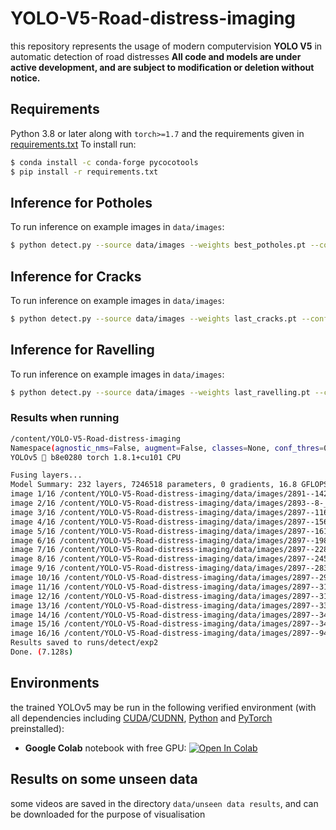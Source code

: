 # YOLO-V5-Road-distress-imaging
this repository represents the usage of modern computervision **YOLO V5** in automatic detection of road distresses 
 **All code and models are under active development, and are subject to modification or deletion without notice.**
## Requirements
Python 3.8 or later along with `torch>=1.7` and the requirements given in [requirements.txt](https://github.com/RajaFida/YOLO-V5-Road-distress-imaging/blob/main/requirements.txt)  To install run:
```bash
$ conda install -c conda-forge pycocotools
$ pip install -r requirements.txt
```

## Inference for Potholes
To run inference on example images in `data/images`:
```bash
$ python detect.py --source data/images --weights best_potholes.pt --conf 0.5 --img 416
```
## Inference for Cracks
To run inference on example images in `data/images`:
```bash
$ python detect.py --source data/images --weights last_cracks.pt --conf 0.5 --img 416
```
## Inference for Ravelling
To run inference on example images in `data/images`:
```bash
$ python detect.py --source data/images --weights last_ravelling.pt --conf 0.5 --img 416
```

### Results when running

```bash
/content/YOLO-V5-Road-distress-imaging
Namespace(agnostic_nms=False, augment=False, classes=None, conf_thres=0.5, device='', exist_ok=False, img_size=640, iou_thres=0.45, name='exp', project='runs/detect', save_conf=False, save_txt=False, source='data/images', update=False, view_img=False, weights=['last_cracks.pt'])
YOLOv5 🚀 b8e0280 torch 1.8.1+cu101 CPU

Fusing layers... 
Model Summary: 232 layers, 7246518 parameters, 0 gradients, 16.8 GFLOPS
image 1/16 /content/YOLO-V5-Road-distress-imaging/data/images/2891--142-_jpg.rf.9fe7d5ba0407d4789dc84f6f9129b232.jpg: 640x640 6 0s, Done. (0.455s)
image 2/16 /content/YOLO-V5-Road-distress-imaging/data/images/2893--8-_jpg.rf.f054793b0be95746ed1272235b3795d9.jpg: 640x640 1 0, Done. (0.444s)
image 3/16 /content/YOLO-V5-Road-distress-imaging/data/images/2897--116-_jpg.rf.6685af4d47a45d1b22a7f3262e0dd69e.jpg: 640x640 8 0s, Done. (0.427s)
image 4/16 /content/YOLO-V5-Road-distress-imaging/data/images/2897--156-_jpg.rf.c2bb966aa10f1fd6bf0348b49f7482b7.jpg: 640x640 18 0s, Done. (0.423s)
image 5/16 /content/YOLO-V5-Road-distress-imaging/data/images/2897--161-_jpg.rf.1e657b275b587bd0b945148abbf293d2.jpg: 640x640 7 0s, Done. (0.434s)
image 6/16 /content/YOLO-V5-Road-distress-imaging/data/images/2897--198-_jpg.rf.8c0ddc531d83d21dd2e97f5982ee33d7.jpg: 640x640 2 0s, Done. (0.431s)
image 7/16 /content/YOLO-V5-Road-distress-imaging/data/images/2897--228-_jpg.rf.13501ea2dafac6813a5edcfa0d8f7d25.jpg: 640x640 1 0, Done. (0.431s)
image 8/16 /content/YOLO-V5-Road-distress-imaging/data/images/2897--245-_jpg.rf.3d35d24738adfb6235acbe6b5fe7af07.jpg: 640x640 Done. (0.423s)
image 9/16 /content/YOLO-V5-Road-distress-imaging/data/images/2897--283-_jpg.rf.740b09e87e932671df487679ec18855b.jpg: 640x640 3 0s, Done. (0.431s)
image 10/16 /content/YOLO-V5-Road-distress-imaging/data/images/2897--294-_jpg.rf.de3da74e312a5b01bcfc89e5aaebb5a1.jpg: 640x640 6 0s, Done. (0.418s)
image 11/16 /content/YOLO-V5-Road-distress-imaging/data/images/2897--310-_jpg.rf.ee5f109e825244f9d1eb1220530de407.jpg: 640x640 9 0s, Done. (0.424s)
image 12/16 /content/YOLO-V5-Road-distress-imaging/data/images/2897--319-_jpg.rf.edbfd6d45ec4495c98f1d174d6c932f1.jpg: 640x640 Done. (0.438s)
image 13/16 /content/YOLO-V5-Road-distress-imaging/data/images/2897--339-_jpg.rf.2a55ee2a09496c777804ff33e41770b7.jpg: 640x640 3 0s, Done. (0.446s)
image 14/16 /content/YOLO-V5-Road-distress-imaging/data/images/2897--342-_jpg.rf.22fc0ba1b9144e58216967937887f226.jpg: 640x640 1 0, Done. (0.446s)
image 15/16 /content/YOLO-V5-Road-distress-imaging/data/images/2897--347-_jpg.rf.4b007991afa6ff07d09191fb73eb5397.jpg: 640x640 4 0s, Done. (0.426s)
image 16/16 /content/YOLO-V5-Road-distress-imaging/data/images/2897--94-_jpg.rf.5e5be35bd1b44b7743bf342e03829016.jpg: 640x640 12 0s, Done. (0.428s)
Results saved to runs/detect/exp2
Done. (7.128s)
```

## Environments

the trained YOLOv5 may be run in the following verified environment (with all dependencies including [CUDA](https://developer.nvidia.com/cuda)/[CUDNN](https://developer.nvidia.com/cudnn), [Python](https://www.python.org/) and [PyTorch](https://pytorch.org/) preinstalled):

- **Google Colab** notebook with free GPU: <a href="https://colab.research.google.com/github/RajaFida/YOLO-V5-Road-distress-imaging/blob/main/Test_YoloV5.ipynb"><img src="https://colab.research.google.com/assets/colab-badge.svg" alt="Open In Colab"></a>

## Results on some unseen data
some videos are saved in the directory `data/unseen data results`, and can be downloaded for the purpose of visualisation 
